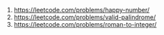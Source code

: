 1.  https://leetcode.com/problems/happy-number/
2. https://leetcode.com/problems/valid-palindrome/
3. https://leetcode.com/problems/roman-to-integer/
